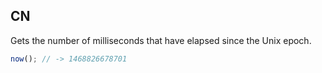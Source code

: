 ## CN

Gets the number of milliseconds that have elapsed since the Unix epoch.

```javascript
now(); // -> 1468826678701
```